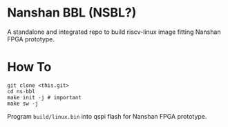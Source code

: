 # Nanshan BBL (NSBL?)

A standalone and integrated repo to build riscv-linux image fitting Nanshan FPGA prototype.

# How To

```
git clone <this.git>
cd ns-bbl
make init -j # important
make sw -j
```

Program `build/linux.bin` into qspi flash for Nanshan FPGA prototype.
